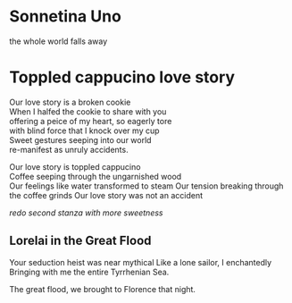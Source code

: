 # Sonnetina Uno

the whole world falls away

# Toppled cappucino love story   
Our love story is a broken cookie   
When I halfed the cookie to share with you  
offering a peice of my heart, so eagerly tore  
with blind force that I knock over my cup  
Sweet gestures seeping into our world  
re-manifest as unruly accidents.  

Our love story is toppled cappucino  
Coffee seeping through the ungarnished wood  
Our feelings like water transformed to steam
Our tension breaking through the coffee grinds
Our love story was not an accident

_redo second stanza with more sweetness_

## Lorelai in the Great Flood
Your seduction heist was near mythical
Like a lone sailor, I enchantedly
Bringing with me the entire
Tyrrhenian Sea.

The great flood, we brought to Florence that night.
